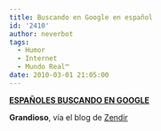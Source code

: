 ```yaml
---
title: Buscando en Google en español
id: '2410'
author: neverbot
tags:
  - Humor
  - Internet
  - Mundo Real™
date: 2010-03-01 21:05:00
---
```


**[ESPAÑOLES BUSCANDO EN GOOGLE](http://www.slideshare.net/ynlch/espaoles-buscando-en-google "ESPAÑOLES BUSCANDO EN GOOGLE")**

**Grandioso**, vía el blog de [Zendir](http://zendir.blogspot.com/2010/02/espanoles-buscando-en-google.html)